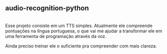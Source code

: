 ## audio-recognition-python

<br>
Esse projeto consiste em um TTS simples. Atualmente ele compreende pontuações na língua portuguesa, o que vai me ajudar a transformar ele em uma ferramenta
de programação através da voz. 

Ainda preciso treinar ele o suficiente pra compreender com mais clareza.
